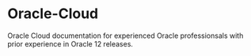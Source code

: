 # Oracle-Cloud

Oracle Cloud documentation for experienced Oracle professionsals with prior experience in Oracle 12 releases.
